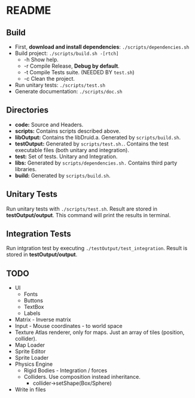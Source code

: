# README

## Build

* First, **download and install dependencies**: `./scripts/dependencies.sh`
* Build project: `./scripts/build.sh -[rtch]`
  * -h Show help.
  * -r Compile Release, **Debug by default**.
  * -t Compile Tests suite. (NEEDED BY `test.sh`)
  * -c Clean the project.
* Run unitary tests: `./scripts/test.sh`
* Generate documentation: `./scripts/doc.sh`

## Directories

* **code:** Source and Headers.
* **scripts:** Contains scripts described above.
* **libOutput:** Contains the libDruid.a. Generated by `scripts/build.sh`.
* **testOutput:** Generated by `scripts/test.sh.`. Contains the test executable files (both unitary and integration).
* **test:** Set of tests. Unitary and Integration.
* **libs:** Generated by `scripts/dependencies.sh.` Contains third party libraries.
* **build:** Generated by `scripts/build.sh`.

## Unitary Tests

Run unitary tests with `./scripts/test.sh`. Result are stored in **testOutput/output**.
This command will print the results in terminal.

## Integration Tests

Run intgration test by executing `./testOutput/test_integration`. Result is stored in **testOutput/output**.

## TODO

* UI
  * Fonts
  * Buttons
  * TextBox
  * Labels
* Matrix - Inverse matrix
* Input - Mouse coordinates - to world space
* Texture Atlas renderer, only for maps. Just an array of tiles (position, collider).
* Map Loader
* Sprite Editor
* Sprite Loader
* Physics Engine
  * Rigid Bodies - Integration / forces
  * Colliders. Use composition instead inheritance.
    * collider->setShape(Box/Sphere)
* Write in files
